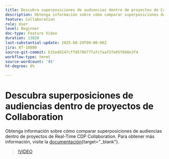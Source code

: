 ```yaml
---
title: Descubra superposiciones de audiencias dentro de proyectos de Collaboration
description: Obtenga información sobre cómo comparar superposiciones de audiencias dentro de proyectos de Real-Time CDP Collaboration.
feature: Collaboration
role: User
level: Beginner
doc-type: Feature Video
duration: 13020
last-substantial-update: 2025-08-29T00:00:00Z
jira: KT-18880
source-git-commit: b15edd147cffd570677fa7cfaaf2fe05f668e3f4
workflow-type: tm+mt
source-wordcount: '45'
ht-degree: 0%

---
```



# Descubra superposiciones de audiencias dentro de proyectos de Collaboration

Obtenga información sobre cómo comparar superposiciones de audiencias dentro de proyectos de Real-Time CDP Collaboration. Para obtener más información, visite la [documentación](https://experienceleague.adobe.com/es/docs/real-time-cdp-collaboration/using/collaborate/discover){target="_blank"}.

>[!VIDEO](https://video.tv.adobe.com/v/3471675/?learn=on&enablevpops)
